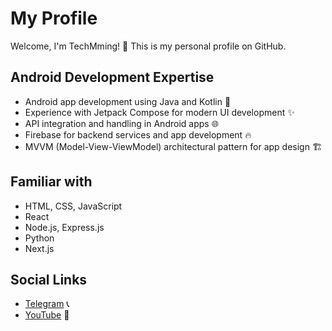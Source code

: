 # My Profile

Welcome, I'm TechMming! 👋 This is my personal profile on GitHub.

## Android Development Expertise

- Android app development using Java and Kotlin 📱
- Experience with Jetpack Compose for modern UI development ✨
- API integration and handling in Android apps 🌐
- Firebase for backend services and app development 🔥
- MVVM (Model-View-ViewModel) architectural pattern for app design 🏗️

## Familiar with

- HTML, CSS, JavaScript
- React
- Node.js, Express.js
- Python
- Next.js

## Social Links

- [Telegram](https://t.me/your-telegram-link) 📞
- [YouTube](https://youtube.com/your-youtube-link) 🎥

